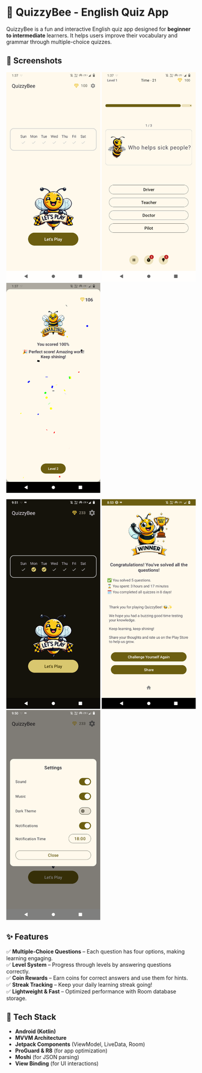 # 🐝 QuizzyBee - English Quiz App

QuizzyBee is a fun and interactive English quiz app designed for **beginner to intermediate** learners. It helps users improve their vocabulary and grammar through multiple-choice quizzes.

## 📸 Screenshots
<img src="screenshots/home_light.png" width="250"> <img src="screenshots/quiz_screen.png" width="250"> <img src="screenshots/level_complete.png" width="250">

<img src="screenshots/home_dark.png" width="250"> <img src="screenshots/game_complete.png" width="250"> <img src="screenshots/settings_screen.png" width="250">



## ✨ Features

✅ **Multiple-Choice Questions** – Each question has four options, making learning engaging.  
✅ **Level System** – Progress through levels by answering questions correctly.  
✅ **Coin Rewards** – Earn coins for correct answers and use them for hints.  
✅ **Streak Tracking** – Keep your daily learning streak going!   
✅ **Lightweight & Fast** – Optimized performance with Room database storage.  

## 📱 Tech Stack

- **Android (Kotlin)**
- **MVVM Architecture**
- **Jetpack Components** (ViewModel, LiveData, Room)
- **ProGuard & R8** (for app optimization)
- **Moshi** (for JSON parsing)
- **View Binding** (for UI interactions)
